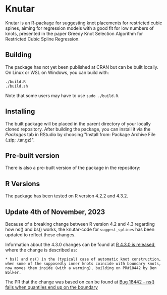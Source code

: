 # Knutar
Knutar is an R-package for suggesting knot placements for restricted cubic spines, aiming for regression models with a good fit for low numbers of knots, presented in the paper Greedy Knot Selection Algorithm for Restricted Cubic Spline Regression. 

## Building

The package has not yet been published at CRAN but can be built locally. On Linux or WSL on Windows, you can build with:

```
./build.R
./build.sh
```

Note that some users may have to use ```sudo ./build.R```.

## Installing
The built package will be placed in the parent directory of your locally cloned repository. After building the package, you can install it via the _Packages_ tab in RStudio by choosing "Install from: Package Archive File (.zip; .tar.gz)". 

## Pre-built version

There is also a pre-built version of the package in the repository: []()

## R Versions
The package has been tested on R version 4.2.2 and 4.3.2.

## Update 4th of November, 2023

Because of a breaking change between R version 4.2 and 4.3 regarding how ns() and bs()
works, the knutar-code for ```suggest_splines``` has been updated to reflect
these changes.

Information about the 4.3.0 changes can be found at [R 4.3.0 is released](https://stat.ethz.ch/pipermail/r-announce/2023/000691.html), where the change is described as:

    * bs() and ns() in the (typical) case of automatic knot construction, when some of the supposedly inner knots coincide with boundary knots, now moves them inside (with a warning), building on PR#18442 by Ben Bolker.

The PR that the change was based on can be found at
[Bug 18442 - ns() fails when quantiles end up on the boundary](https://bugs.r-project.org/show_bug.cgi?id=18442)
